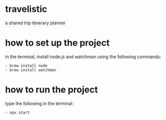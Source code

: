 # travelistic
a shared trip itinerary planner

# how to set up the project 
in the terminal, install node.js and watchman using the following commands:

    - brew install node
    - brew install watchman

# how to run the project
type the following in the terminal:

    - npx start